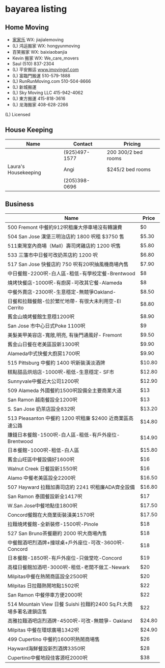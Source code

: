 # bayarea listing

## Home Moving

- [家家乐](moving/jiajiale) WX: jiajialemoving
- (L) 鸿运搬家 WX: hongyunmoving
- 百笑搬家 WX: baixiaobanjia
- Kevin 搬家 WX: We_care_movers
- Saul (510) 837-2304
- (L) 平安搬运 www.imovingsf.com
- (L) 富臨門搬運 510-579-1888
- (L) RunRunMoving.com 510-504-8666 
- (L) 新城搬運
- (L) Sky Moving LLC 415-942-4062
- (L) 東方搬運 415-818-3616
- (L) 龙海搬家 408-628-2266

(L) Licensed

## House Keeping

| Name | Contact | Pricing | 
| --- | --- | --- |
| | (925)497-1577 | $200~$300/2 bed rooms |
| Laura's Housekeeping | Angi | $245/2 bed rooms |
| | (205)398-0696 | |

## Business

| Name	|	Price |
| --- | --- |
| 500 Fremont 中餐約912呎租廉大停車場沒有轉讓費	|	$0  |
| 504 San Jose 漢堡三明治店約 1800 呎租 $3750 售	|	$5.30  |
| 511東灣室內商場（Mall）壽司烤雞店約 1200 呎售	|	$5.80  |
| 533 三藩市中日餐可改奶茶店約 1200 呎	|	$6.80  |
| 517 San Jose 快餐店約 750 呎有20呎抽風機商場內售	|	$7.90  |
| 中日餐館-2200呎-白人區-租低-有學校定餐-Brentwood	|	$8  |
| 燒烤快餐店-1000呎-有廚房-可改其它餐-Alameda	|	$8  |
| 中餐外賣店-2300呎-生意穩定-無競爭Oakland-	|	$8.50  |
| 日餐和拉麵餐館-位於繁忙地帶- 有很大未利用空-El Cerrito	|	$8.80  |
| 舊金山燒烤餐館生意穩1200呎	|	$8.90  |
| San Jose 市中心日式Poke 1100呎	|	$9  |
| 美髮美甲美容店-寬敞,明亮, 有後門通風好- Fremont	|	$9.50  |
| 舊金山日餐在老美區設新1300呎	|	$9.90  |
| Alameda中式快餐大廚房1700呎	|	$9.90  |
| 515 Pittsburg 中餐約 1400 呎新裝潢淡酒牌	|	$10.80  |
| 糕點甜品烘焙店-1000呎-租低-生意穩定- SF市	|	$12.80  |
| Sunnyvale中餐近大公司1200呎	|	$12.90  |
| 509 Alameda 外國餐約1500呎設備全主要商業大道	|	$13  |
| San Ramon 越南餐設全1200呎	|	$13  |
| S. San Jose 奶茶店設全832呎	|	$13.20  |
| 513 Pleasanton 中餐約 1200 呎租廉 $2400 近商業區高速公路	|	$14.80  |
| 賺錢日本餐館-1500呎-白人區-租低-有戶外座位-Brentwood	|	$14.90  |
| 日本餐館-1000呎-租低-白人區	|	$15.80  |
| 舊金山旺區中餐設備好1600呎	|	$16  |
| Walnut Creek 日餐設新1550呎	|	$16  |
| Alamo 中餐老美區設全2200呎	|	$16.50  |
| 507 Hayward 拉麵加壽司店約 2241 呎租廉ADA齊全設備	|	$16.80  |
| San Ramon 泰國餐設新全1417呎	|	$17  |
| W.San Jose中餐地點佳1800呎	|	$17.50  |
| Concord餐館在大商業街裝潢美1570呎	|	$17.50  |
| 拉麵燒烤餐館-全新裝修-1500呎-Pinole	|	$18  |
| 527 San Bruno茶餐廳約 2000 呎大商場內售	|	$18  |
| 中餐館酒吧烈酒牌+撞球桌+戶外座位-可改-3600呎-Concord	|	$18  |
| 日本餐館-1850呎-有戶外座位-只做堂吃-Concord	|	$19  |
| 高檔日餐館加酒吧-3000呎-租低-老闆不做工-Newark	|	$20  |
| Milpitas中餐在熱鬧商區設全2500呎	|	$20  |
| Milpitas 日拉麵熱鬧地點1502呎	|	$22  |
| San Ramon 中餐停車方便2000呎	|	$22  |
| 514 Mountain View 日餐 Suishi 拉麵約2400 Sq.Ft.大商場多著名連鎖店售	|	$22  |
| 高雅拉麵酒吧店烈酒牌-4500呎-可改-無競爭- Oakland	|	$24.80  |
| Milpitas 中餐在環球廣場1342呎	|	$24.90  |
| 499 Cupertino 中餐約1600呎熱鬧商場售	|	$26  |
| Hayward海鮮餐設新烈酒牌3350呎	|	$28  |
| Cupertino中餐地段佳客源旺2000呎	|	$38  |
